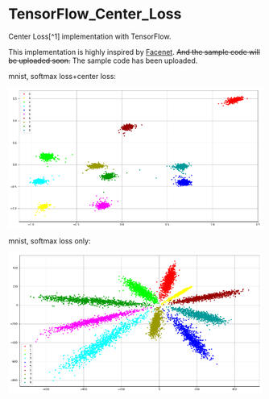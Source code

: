 # TensorFlow_Center_Loss
Center Loss[^1] implementation with TensorFlow.

This implementation is highly inspired by [Facenet](https://github.com/davidsandberg/facenet/blob/master/src/facenet.py#L76-L88). ~~And the sample code will be uploaded soon.~~ The sample code has been uploaded.

mnist, softmax loss+center loss:

![](./imgs/with_center_loss.png)

mnist, softmax loss only:

![](./imgs/without_center_loss.png)

[1]: https://link.springer.com/chapter/10.1007/978-3-319-46478-7_31